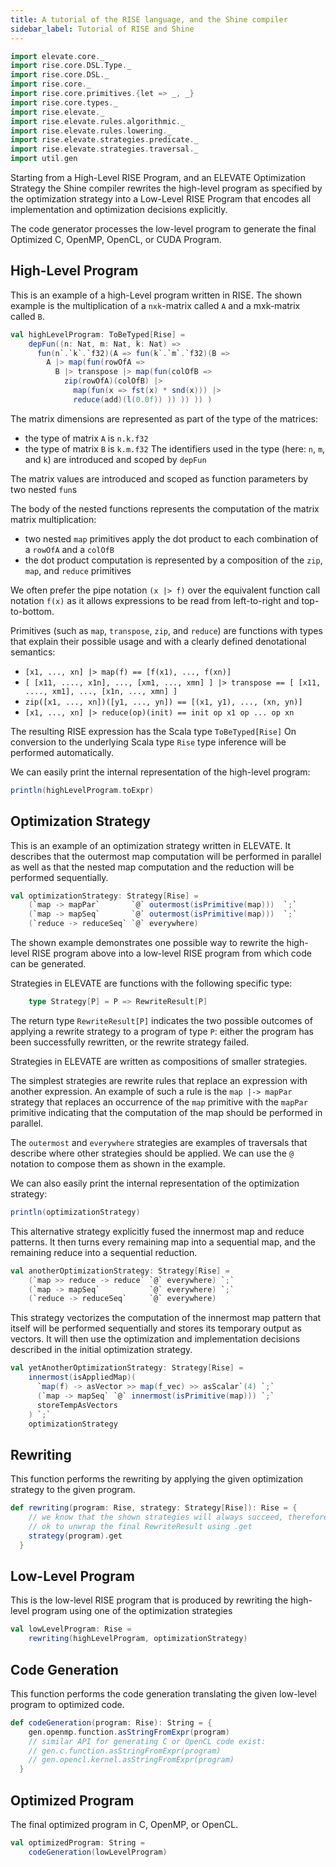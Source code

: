 ```yaml
---
title: A tutorial of the RISE language, and the Shine compiler
sidebar_label: Tutorial of RISE and Shine
---
```

```scala mdoc:invisible
import elevate.core._
import rise.core.DSL.Type._
import rise.core.DSL._
import rise.core._
import rise.core.primitives.{let => _, _}
import rise.core.types._
import rise.elevate._
import rise.elevate.rules.algorithmic._
import rise.elevate.rules.lowering._
import rise.elevate.strategies.predicate._
import rise.elevate.strategies.traversal._
import util.gen
```

Starting from a High-Level RISE Program, and an ELEVATE Optimization
Strategy the Shine compiler rewrites the high-level program as specified
by the optimization strategy into a Low-Level RISE Program that encodes 
all implementation and optimization decisions explicitly. 
      
The code generator processes the low-level program to generate
the final Optimized C, OpenMP, OpenCL, or CUDA Program.

## High-Level Program
This is an example of a high-Level program written in RISE.
The shown example is the multiplication of a `nxk`-matrix called `A`
and a mxk-matrix called `B`.
```scala mdoc:silent
val highLevelProgram: ToBeTyped[Rise] =
    depFun((n: Nat, m: Nat, k: Nat) =>
      fun(n`.`k`.`f32)(A => fun(k`.`m`.`f32)(B =>
        A |> map(fun(rowOfA =>
          B |> transpose |> map(fun(colOfB =>
            zip(rowOfA)(colOfB) |>
              map(fun(x => fst(x) * snd(x))) |>
              reduce(add)(l(0.0f)) )) )) )) )
```

The matrix dimensions are represented as part of the type of the matrices:
 - the type of matrix `A` is `n.k.f32`
 - the type of matrix `B` is `k.m.f32`
The identifiers used in the type (here: `n`, `m`, and `k`) are introduced
and scoped by `depFun`

The matrix values are introduced and scoped as function parameters by two
nested `fun`s

The body of the nested functions represents the computation of the matrix
matrix multiplication:
 - two nested `map` primitives apply the dot product to each combination
   of a `rowOfA` and a `colOfB`
 - the dot product computation is represented by a composition of the
   `zip`, `map`, and `reduce` primitives

We often prefer the pipe notation `(x |> f)` over the equivalent function
call notation `f(x)` as it allows expressions to be read from
left-to-right and top-to-bottom.

Primitives (such as `map`, `transpose`, `zip`, and `reduce`) are functions
with types that explain their possible usage and with a clearly defined
denotational semantics:
 - `[x1, ..., xn] |> map(f) == [f(x1), ..., f(xn)]`
 - `[ [x11, ...., x1n], ..., [xm1, ..., xmn] ] |> transpose
       == [ [x11, ...., xm1], ..., [x1n, ..., xmn] ]`
 - `zip([x1, ..., xn])([y1, ..., yn]) == [(x1, y1), ..., (xn, yn)]`
 - `[x1, ..., xn] |> reduce(op)(init) == init op x1 op ... op xn`

The resulting RISE expression has the Scala type `ToBeTyped[Rise]`
On conversion to the underlying Scala type `Rise` type inference will be
performed automatically.

We can easily print the internal representation of the high-level program:
```scala mdoc
println(highLevelProgram.toExpr)
```

## Optimization Strategy
This is an example of an optimization strategy written in ELEVATE.
It describes that the outermost map computation will be performed in
parallel as well as that the nested map computation and the reduction
will be performed sequentially.

```scala mdoc:silent
val optimizationStrategy: Strategy[Rise] =
    (`map -> mapPar`       `@` outermost(isPrimitive(map)))  `;`
    (`map -> mapSeq`       `@` outermost(isPrimitive(map)))  `;`
    (`reduce -> reduceSeq` `@` everywhere)
```

The shown example demonstrates one possible way to rewrite the high-level
RISE program above into a low-level RISE program from which code can be
generated.

Strategies in ELEVATE are functions with the following specific type:
```scala
    type Strategy[P] = P => RewriteResult[P]
```

The return type `RewriteResult[P]` indicates the two possible outcomes of
applying a rewrite strategy to a program of type `P`: either the program
has been successfully rewritten, or the rewrite strategy failed.

Strategies in ELEVATE are written as compositions of smaller strategies.

The simplest strategies are rewrite rules that replace an expression
with another expression. An example of such a rule is the `map |-> mapPar`
strategy that replaces an occurrence of the `map` primitive with the
`mapPar` primitive indicating that the computation of the map should be
performed in parallel.

The `outermost` and `everywhere` strategies are examples of traversals
that describe where other strategies should be applied.
We can use the `@` notation to compose them as shown in the example.

We can also easily print the internal representation of the
optimization strategy:
```scala mdoc
println(optimizationStrategy)
```

This alternative strategy explicitly fused the innermost map and reduce
patterns. It then turns every remaining map into a sequential map, and the
remaining reduce into a sequential reduction.
```scala mdoc:silent
val anotherOptimizationStrategy: Strategy[Rise] =
    (`map >> reduce -> reduce` `@` everywhere) `;`
    (`map -> mapSeq`           `@` everywhere) `;`
    (`reduce -> reduceSeq`     `@` everywhere)
```

This strategy vectorizes the computation of the innermost map pattern
that itself will be performed sequentially and stores its temporary output
as vectors. It will then use the optimization and implementation decisions
described in the initial optimization strategy.
```scala mdoc:silent
val yetAnotherOptimizationStrategy: Strategy[Rise] =
    innermost(isAppliedMap)(
      `map(f) -> asVector >> map(f_vec) >> asScalar`(4) `;`
      (`map -> mapSeq` `@` innermost(isPrimitive(map))) `;`
      storeTempAsVectors
    ) `;`
    optimizationStrategy
```

## Rewriting
This function performs the rewriting by applying the given
optimization strategy to the given program.
```scala mdoc:silent
def rewriting(program: Rise, strategy: Strategy[Rise]): Rise = {
    // we know that the shown strategies will always succeed, therefore, it is
    // ok to unwrap the final RewriteResult using .get
    strategy(program).get
  }
```

## Low-Level Program
This is the low-level RISE program that is produced by rewriting the
high-level program using one of the optimization strategies
```scala mdoc:silent
val lowLevelProgram: Rise =
    rewriting(highLevelProgram, optimizationStrategy)
```

## Code Generation
This function performs the code generation translating the given
low-level program to optimized code.
```scala mdoc:silent
def codeGeneration(program: Rise): String = {
    gen.openmp.function.asStringFromExpr(program)
    // similar API for generating C or OpenCL code exist:
    // gen.c.function.asStringFromExpr(program)
    // gen.opencl.kernel.asStringFromExpr(program)
  }
```

## Optimized Program
The final optimized program in C, OpenMP, or OpenCL.
```scala mdoc
val optimizedProgram: String =
    codeGeneration(lowLevelProgram)
```
